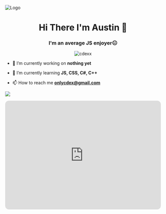 ![Logo](https://user-images.githubusercontent.com/85038074/182043493-71a13496-e7de-4e9d-adbc-b7183177a29d.jpg)
<h1 align="center">Hi There I'm Austin 🤡</h1>
<h3 align="center">I'm an average JS enjoyer😐</h3>

<p align="center"> <img src="https://komarev.com/ghpvc/?username=cdexx&label=Profile%20views&color=ff0000&style=flat" alt="cdexx" /> </p>

- 🔭 I’m currently working on **nothing yet**

- 🌱 I’m currently learning **JS, CSS, C#, C++**

- 📫 How to reach me ****onlycdex@gmail.com****

<div align="center">
    <a href="https://www.s.xyz" title="Discord Profile"> <p align="left"> <img src="https://lanyard-profile-readme.vercel.app/api/967447200609226843/?theme=dark"></a>
</div>

<iframe style="border-radius:12px" src="https://open.spotify.com/embed/track/331L2mzSnATjKw0dI6JGXv?utm_source=generator" width="100%" height="352" frameBorder="0" allowfullscreen="" allow="autoplay; clipboard-write; encrypted-media; fullscreen; picture-in-picture" loading="lazy"></iframe>

